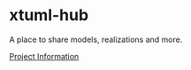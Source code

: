 # xtuml-hub
A place to share models, realizations and more.


<a id="Project Information"></a>[Project Information](https://fmay-software.github.io/xtuml-hub/)
  
  